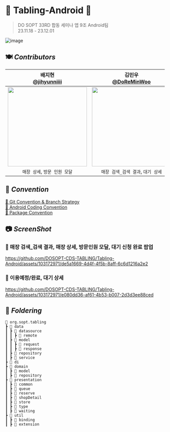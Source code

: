 # 🍴 Tabling-Android 🍴
> DO SOPT 33RD 합동 세미나 앱 9조 Android팀 <br>
23.11.18 - 23.12.01

![image](https://github.com/DOSOPT-CDS-TABLING/Tabling-Android/assets/103172971/81033c2b-f9d7-4fea-9b8e-a1e51e4ee9be)

## 🍽️ *****Contributors*****
| 배지현 <br> [@jihyunniiii](https://github.com/jihyunniiii) | 김민우 <br> [@DoReMinWoo](https://github.com/DoReMinWoo) | 하지은 <br>[@HAJIEUN02](https://github.com/HAJIEUN02) |
|:---:| :---: | :---: |
| <img width="250" src="https://avatars.githubusercontent.com/u/103172971?v=4"/> |<img width="250" src="https://avatars.githubusercontent.com/u/86788873?v=4"/>|<img width="250" src="https://avatars.githubusercontent.com/u/83916472?v=4"/>|
| `매장 상세`, `방문 인원 모달` |`매장 검색_검색 결과`, `대기 상세`|`대기 신청 완료 팝업`, `이용예정/완료`|

## 📗 *****Convention*****
[📕 Git Convention & Branch Strategy](https://jihyunniiii.notion.site/Git-Convention-Branch-Strategy-ef6552f59ca5439d831eb3a9c306d6ae?pvs=4)
<br>
[📘 Android Coding Convention](https://jihyunniiii.notion.site/Android-Coding-Convention-5732cddbd1b04c62b36de8bdd8870a22?pvs=4)
<br>
[📒 Package Convention](https://jihyunniiii.notion.site/Package-Convention-4a4895944f484883a2d59b044f85890d?pvs=4)

## 📷 *****ScreenShot*****
### 🥄 매장 검색_검색 결과, 매장 상세, 방문인원 모달, 대기 신청 완료 팝업
https://github.com/DOSOPT-CDS-TABLING/Tabling-Android/assets/103172971/de5a1669-4d4f-4f5b-8aff-6c6d1216a2e2

### 🧂 이용예정/완료, 대기 상세
https://github.com/DOSOPT-CDS-TABLING/Tabling-Android/assets/103172971/e080dd36-af61-4b53-b007-2d3d3ee88ced

## 📁 *****Foldering*****

```
📂 org.sopt.tabling
┣ 📂 data
┃ ┣ 📂 datasource
┃ ┃ ┣ 📂 remote
┃ ┣ 📂 model
┃ ┃ ┣ 📂 request
┃ ┃ ┣ 📂 response
┃ ┣ 📂 repository
┃ ┣ 📂 service
┣ 📂 di
┣ 📂 domain
┃ ┣ 📂 model
┃ ┣ 📂 repository
┣ 📂 presentation
┃ ┣ 📂 common
┃ ┣ 📂 queue
┃ ┣ 📂 reserve
┃ ┣ 📂 shopDetail
┃ ┣ 📂 store
┃ ┣ 📂 type
┃ ┣ 📂 waiting
┣ 📂 util
┃ ┣ 📂 binding
┃ ┣ 📂 extension
```
